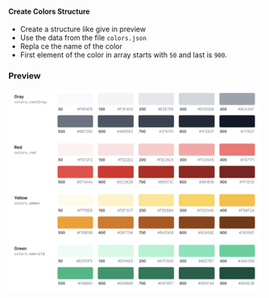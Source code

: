 #### Create Colors Structure

- Create a structure like give in preview
- Use the data from the file `colors.json`
- Repla ce the name of the color
- First element of the color in array starts with `50` and last is `900`.

### Preview

![Color Pallet](./colors.png)
